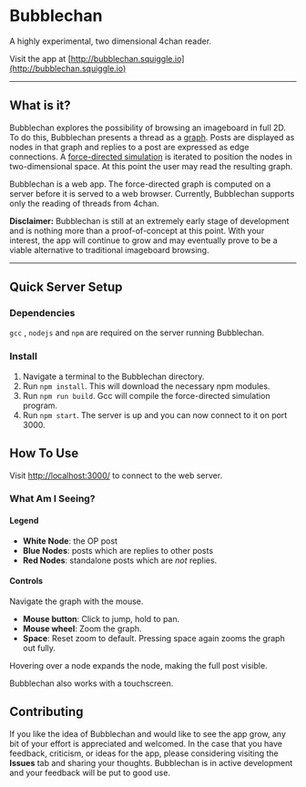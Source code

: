 # Bubblechan 
A highly experimental, two dimensional 4chan reader.

Visit the app at [http://bubblechan.squiggle.io](http://bubblechan.squiggle.io)

---

## What is it?
Bubblechan explores the possibility of browsing an imageboard in full 2D. To do this, Bubblechan presents a thread as a [graph](https://en.wikipedia.org/wiki/Graph_%28mathematics%29). Posts are displayed as nodes in that graph and replies to a post are expressed as edge connections. A [force-directed simulation](https://en.wikipedia.org/wiki/Force-directed_graph_drawing) is iterated to position the nodes in two-dimensional space. At this point the user may read the resulting graph.

Bubblechan is a web app. The force-directed graph is computed on a server before it is served to a web browser. Currently, Bubblechan supports only the reading of threads from 4chan.

**Disclaimer:** Bubblechan is still at an extremely early stage of development and is nothing more than a proof-of-concept at this point. With your interest, the app will continue to grow and may eventually prove to be a viable alternative to traditional imageboard browsing.

---

## Quick Server Setup
### Dependencies
`gcc` , `nodejs` and `npm` are required on the server running Bubblechan.
### Install
1. Navigate a terminal to the Bubblechan directory.
2. Run  `npm install`. This will download the necessary npm modules.
3. Run `npm run build`. Gcc will compile the force-directed simulation program.
4. Run `npm start`. The server is up and you can now connect to it on port 3000.

## How To Use
Visit [http://localhost:3000/](http://localhost:3000/) to connect to the web server.

### What Am I Seeing?
#### Legend
+ **White Node**: the OP post
+ **Blue Nodes**: posts which are replies to other posts
+ **Red Nodes**: standalone posts which are _not_ replies.

#### Controls
Navigate the graph with the mouse.

+ **Mouse button**: Click to jump, hold to pan.
+ **Mouse wheel**: Zoom the graph. 
+ **Space**: Reset zoom to default. Pressing space again zooms the graph out fully.

Hovering over a node expands the node, making the full post visible.

Bubblechan also works with a touchscreen.

## Contributing
If you like the idea of Bubblechan and would like to see the app grow, any bit of your effort is appreciated and welcomed. In the case that you have feedback, criticism, or ideas for the app, please considering visiting the **Issues** tab and sharing your thoughts. Bubblechan is in active development and your feedback will be put to good use.
